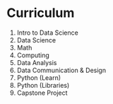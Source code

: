 # Curriculum
1. Intro to Data Science
2. Data Science
3. Math
4. Computing
5. Data Analysis
6. Data Communication & Design
7. Python (Learn)
8. Python (Libraries)
9. Capstone Project
